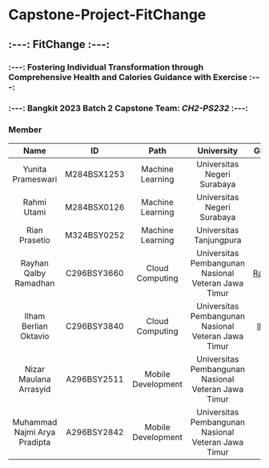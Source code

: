 # Capstone-Project-FitChange

## :---: FitChange :---:
### :---: Fostering Individual Transformation through Comprehensive Health and Calories Guidance with Exercise :---:
### :---: Bangkit 2023 Batch 2 Capstone Team: _CH2-PS232_ :---:

### Member 
| Name                          | ID          | Path               | University                                    | Github            |
|:-----------------------------:|:-----------:|:------------------:|:----------------------------------------------:|:------------------------------------------:|
| Yunita Prameswari   | M284BSX1253  | Machine Learning | Universitas Negeri Surabaya   | -     |
| Rahmi Utami | M284BSX0126  | Machine Learning | Universitas Negeri Surabaya | -   |
| Rian Prasetio   | M324BSY0252  | Machine Learning | Universitas Tanjungpura   | -     |
| Rayhan Qalby Ramadhan   | C296BSY3660  | Cloud Computing | Universitas Pembangunan Nasional Veteran Jawa Timur   | [Rayhan](https://github.com/rayhanrere008)     |
| Ilham Berlian Oktavio   | C296BSY3840  | Cloud Computing | Universitas Pembangunan Nasional Veteran Jawa Timur   | [Ilham](https://github.com/IlhamBerlianO)    |
| Nizar Maulana Arrasyid   | A296BSY2511  | Mobile Development | Universitas Pembangunan Nasional Veteran Jawa Timur   | -     |
| Muhammad Najmi Arya Pradipta   | A296BSY2842  | Mobile Development | Universitas Pembangunan Nasional Veteran Jawa Timur   | -     |
